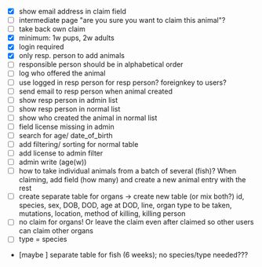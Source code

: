 - [X] show email address in claim field
- [  ] intermediate page "are you sure you want to claim this animal"?
- [  ] take back own claim
- [X] minimum: 1w pups, 2w adults
- [X] login required
- [X] only resp. person to add animals
- [  ] responsible person should be in alphabetical order
- [  ] log who offered the animal
- [  ] use logged in resp person for resp person? foreignkey to users?
- [  ] send email to resp person when animal created
- [  ] show resp person in admin list
- [  ] show resp person in normal list
- [  ] show who created the animal in normal list
- [  ] field license missing in admin
- [  ] search for age/ date_of_birth
- [  ] add filtering/ sorting for normal table
- [  ] add license to admin filter
- [  ] admin write (age(w))
- [  ] how to take individual animals from a batch of several (fish)? When claiming, add field (how many) and create a new animal entry with the rest
- [  ] create separate table for organs -> create new table (or mix both?) id, species, sex, DOB, DOD, age at DOD, line, organ type to be taken, mutations, location, method of killing, killing person
- [  ] no claim for organs! Or leave the claim even after claimed so other users can claim other organs
- [  ] type = species
- [maybe  ] separate table for fish (6 weeks); no species/type needed???
